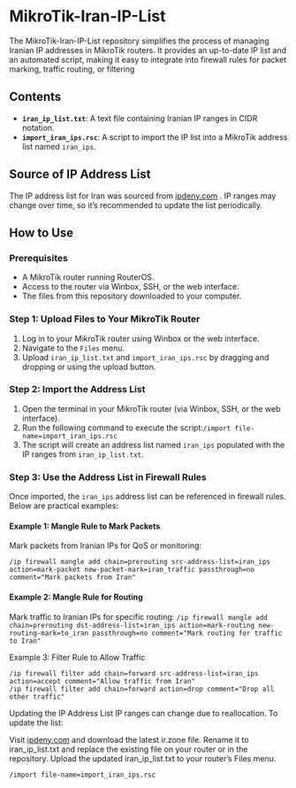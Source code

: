 # MikroTik-Iran-IP-List
The MikroTik-Iran-IP-List repository simplifies the process of managing Iranian IP addresses in MikroTik routers. It provides an up-to-date IP list and an automated script, making it easy to integrate into firewall rules for packet marking, traffic routing, or filtering 

## Contents
- **`iran_ip_list.txt`**: A text file containing Iranian IP ranges in CIDR notation.
- **`import_iran_ips.rsc`**: A script to import the IP list into a MikroTik address list named `iran_ips`.

## Source of IP Address List
The IP address list for Iran was sourced from [ipdeny.com](http://www.ipdeny.com/ipblocks/data/countries/ir.zone) . IP ranges may change over time, so it’s recommended to update the list periodically.

## How to Use
### Prerequisites
- A MikroTik router running RouterOS.
- Access to the router via Winbox, SSH, or the web interface.
- The files from this repository downloaded to your computer.

### Step 1: Upload Files to Your MikroTik Router
1. Log in to your MikroTik router using Winbox or the web interface.
2. Navigate to the `Files` menu.
3. Upload `iran_ip_list.txt` and `import_iran_ips.rsc` by dragging and dropping or using the upload button.

### Step 2: Import the Address List
1. Open the terminal in your MikroTik router (via Winbox, SSH, or the web interface).
2. Run the following command to execute the script:```
 /import file-name=import_iran_ips.rsc ```
4. The script will create an address list named `iran_ips` populated with the IP ranges from `iran_ip_list.txt`.

### Step 3: Use the Address List in Firewall Rules
Once imported, the `iran_ips` address list can be referenced in firewall rules. Below are practical examples:

#### Example 1: Mangle Rule to Mark Packets
Mark packets from Iranian IPs for QoS or monitoring:
```routeros 
/ip firewall mangle add chain=prerouting src-address-list=iran_ips action=mark-packet new-packet-mark=iran_traffic passthrough=no comment="Mark packets from Iran"
```
#### Example 2: Mangle Rule for Routing 
Mark traffic to Iranian IPs for specific routing:
 ``` /ip firewall mangle add chain=prerouting dst-address-list=iran_ips action=mark-routing new-routing-mark=to_iran passthrough=no comment="Mark routing for traffic to Iran" ```
 
Example 3: Filter Rule to Allow Traffic
```Allow traffic from Iranian IPs while dropping others:
/ip firewall filter add chain=forward src-address-list=iran_ips action=accept comment="Allow traffic from Iran" 
/ip firewall filter add chain=forward action=drop comment="Drop all other traffic"
```

Updating the IP Address List 
IP ranges can change due to reallocation. To update the list:

Visit  [ipdeny.com](http://www.ipdeny.com/ipblocks/data/countries/ir.zone)  and download the latest ir.zone file.
Rename it to iran_ip_list.txt and replace the existing file on your router or in the repository.
Upload the updated iran_ip_list.txt to your router’s Files menu.
```Re-run the import command: 
/import file-name=import_iran_ips.rsc
```
